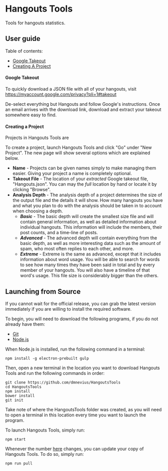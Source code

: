 # Hangouts Tools

Tools for hangouts statistics.

## User guide

Table of contents:
- [Google Takeout](#google-takeout)
- [Creating A Project](#creating-project)

<a name="google-takeout"></a>
#### Google Takeout
To quickly download a JSON file with all of your hangouts, visit https://myaccount.google.com/privacy?pli=1#takeout

De-select everything but Hangouts and follow Google's instructions. Once an email arrives with the download link, download and extract your takeout somewhere easy to find.

<a name="creating-project"></a>
#### Creating a Project
Projects in Hangouts Tools are

To create a project, launch Hangouts Tools and click "Go" under "New Project". The new page will show several options which are explained below.
- __Name__ - Projects can be given names simply to make managing them easier. Giving your project a name is completely optional.
- __Takeout File__ - The location of your _extracted_ Google takeout file, "Hangouts.json". You can may the _full_ location by hand or locate it by clicking "Browse".
- __Analysis Depth__ - The analysis depth of a project determines the size of the output file and the details it will show. How many hangouts you have and what you plan to do with the analysis should be taken in to account when choosing a depth.
  - ___Basic___ - The basic depth will create the smallest size file and will contain general information, as well as detailed information about individual hangouts. This information will include the members, their post counts, and a time-line of posts.
  - ___Advanced___ - The advanced depth will contain everything from the basic depth, as well as more interesting data such as the amount of spam, who most often replies to each other, and more.
  - ___Extreme___ - Extreme is the same as advanced, except that it includes information about word usage. You will be able to search for words to see how many times they have been said in total and by every member of your hangouts. You will also have a timeline of that word's usage. This file size is considerably bigger than the others.

<a name="launching-from-source"></a>
## Launching from Source
If you cannot wait for the official release, you can grab the latest version immediately if you are willing to install the required software.

To begin, you will need to download the following programs, if you do not already have them:
- [Git](https://git-scm.com/downloads)
- [Node.js](https://nodejs.org/)

When Node.js is installed, run the following command in a terminal:
```
npm install -g electron-prebuilt gulp
```

Then, open a new terminal in the location you want to download Hangouts Tools and run the following commands in order:
```
git clone https://github.com/dmnevius/HangoutsTools
cd HangoutsTools
npm install
bower install
git init
```

Take note of where the HangoutsTools folder was created, as you will need to open a terminal in this location every time you want to launch the program.

To launch Hangouts Tools, simply run:
```
npm start
```

Whenever the number [here](http://phony.link/ht-ver) changes, you can update your copy of Hangouts Tools. To do so, simply run:
```
npm run pull
```
